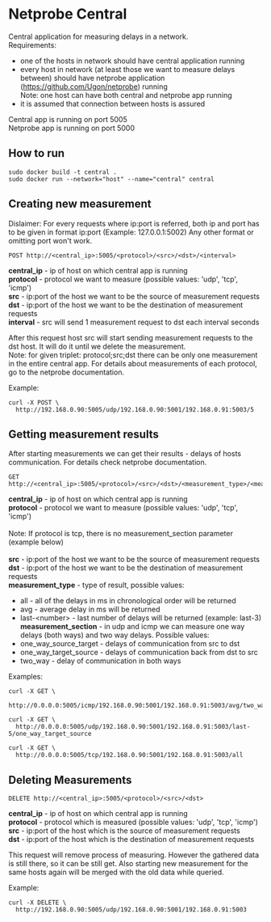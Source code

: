 # Netprobe Central

Central application for measuring delays in a network.<br>
Requirements:
- one of the hosts in network should have central application running
- every host in network (at least those we want to measure delays between)
 should have netprobe application (https://github.com/Ugon/netprobe) running
 <br>Note: one host can have both central and netprobe app running
- it is assumed that connection between hosts is assured

Central app is running on port 5005<br>
Netprobe app is running on port 5000


## How to run

```
sudo docker build -t central .
sudo docker run --network="host" --name="central" central
```

## Creating new measurement

Dislaimer: For every requests where ip:port is referred,
 both ip and port has to be given in format ip:port
  (Example: 127.0.0.1:5002) Any other format or omitting port won't work.


```
POST http://<central_ip>:5005/<protocol>/<src>/<dst>/<interval>
```

**central_ip** - ip of host on which central app is running<br>
**protocol** - protocol we want to measure (possible values: 'udp', 'tcp', 'icmp')<br>
**src** - ip:port of the host we want to be the source of measurement requests<br>
**dst** - ip:port of the host we want to be the destination of measurement requests<br>
**interval** - src will send 1 measurement request to dst each interval seconds

After this request host src will start sending measurement requests to the dst host. It will do it until we delete the measurement.
<br> Note: for given triplet: protocol;src;dst there can be only one measurement in the entire central app.
For details about measurements of each protocol, go to the netprobe documentation.

Example:

```
curl -X POST \
  http://192.168.0.90:5005/udp/192.168.0.90:5001/192.168.0.91:5003/5
```

## Getting measurement results

After starting measurements we can get their results - delays of hosts communication. 
For details check netprobe documentation.

```
GET http://<central_ip>:5005/<protocol>/<src>/<dst>/<measurement_type>/<measurement_section>
```

**central_ip** - ip of host on which central app is running<br>
**protocol** - protocol we want to measure (possible values: 'udp', 'tcp', 'icmp')<br><br>
Note: If protocol is tcp, there is no measurement_section parameter (example below)<br><br>
**src** - ip:port of the host we want to be the source of measurement requests<br>
**dst** - ip:port of the host we want to be the destination of measurement requests<br>
**measurement_type** - type of result, possible values:
- all - all of the delays in ms in chronological order will be returned
- avg - average delay in ms will be returned
- last-\<number\> - last number of delays will be returned (example: last-3)<br>
**measurement_section** - in udp and icmp we can measure one way delays (both ways) and two way delays. Possible values:
- one_way_source_target - delays of communication from src to dst
- one_way_target_source - delays of communication back from dst to src
- two_way - delay of communication in both ways

Examples:

```
curl -X GET \
  http://0.0.0.0:5005/icmp/192.168.0.90:5001/192.168.0.91:5003/avg/two_way
```

```
curl -X GET \
  http://0.0.0.0:5005/udp/192.168.0.90:5001/192.168.0.91:5003/last-5/one_way_target_source
```

```
curl -X GET \
  http://0.0.0.0:5005/tcp/192.168.0.90:5001/192.168.0.91:5003/all
```



## Deleting Measurements

```
DELETE http://<central_ip>:5005/<protocol>/<src>/<dst>
```

**central_ip** - ip of host on which central app is running<br>
**protocol** - protocol which is measured (possible values: 'udp', 'tcp', 'icmp')<br>
**src** - ip:port of the host which is the source of measurement requests<br>
**dst** - ip:port of the host which is the destination of measurement requests<br>

This request will remove process of measuring. However the gathered data is still there, so it can be still get.
Also starting new measurement for the same hosts again will be merged with the old data while queried.

Example:

```
curl -X DELETE \
  http://192.168.0.90:5005/udp/192.168.0.90:5001/192.168.0.91:5003
```